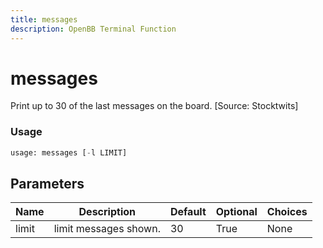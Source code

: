 ```yaml
---
title: messages
description: OpenBB Terminal Function
---
```


# messages

Print up to 30 of the last messages on the board. [Source: Stocktwits]

### Usage 
```python
usage: messages [-l LIMIT]
```

## Parameters

| Name | Description | Default | Optional | Choices |
| ---- | ----------- | ------- | -------- | ------- |
| limit | limit messages shown. | 30 | True | None |


